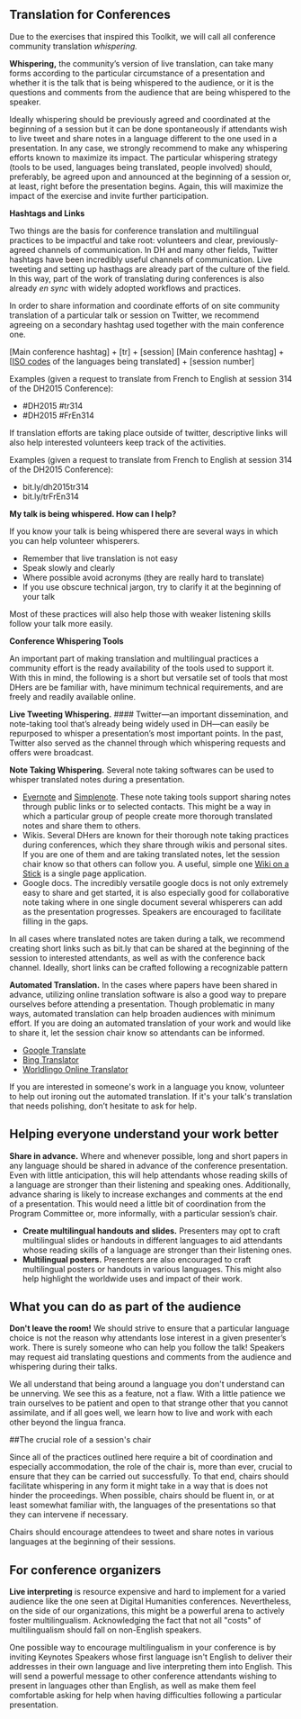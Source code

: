## Translation for Conferences


Due to the exercises that inspired this Toolkit, we will call all conference community translation *whispering.*

**Whispering,** the community’s version of live translation, can take many forms according to the particular circumstance of a presentation and whether it is the talk that is being whispered to the audience, or it is the questions and comments from the audience that are being whispered to the speaker.

Ideally whispering should be previously agreed and coordinated at the beginning of a session but it can be done spontaneously if attendants wish to live tweet and share notes in a language different to the one used in a presentation.
In any case, we strongly recommend to make any whispering efforts known to maximize its impact. The particular whispering strategy (tools to be used, languages being translated, people involved) should, preferably, be agreed upon and announced at the beginning of a session or, at least, right before the presentation begins. Again, this will maximize the impact of the exercise and invite further participation.


**Hashtags and Links**


Two things are the basis for conference translation and multilingual practices to be impactful and take root: volunteers and clear, previously-agreed channels of communication. In DH and many other fields, Twitter hashtags have been incredibly useful channels of communication. Live tweeting and setting up hasthags are already part of the culture of the field. In this way, part of the work of translating during conferences is also already *en sync* with widely adopted workflows and practices.

In order to share information and coordinate efforts of on site community translation of a particular talk or session on Twitter, we recommend agreeing on a secondary hashtag used together with the main conference one.

[Main conference hashtag] + [tr] + [session]
[Main conference hashtag] + [[ISO codes](http://www.loc.gov/standards/iso639-2/php/English_list.php) of the languages being translated] + [session number]

Examples (given a request to translate from French to English at session 314 of the DH2015 Conference):

- \#DH2015 #tr314
- \#DH2015 #FrEn314

If translation efforts are taking place outside of twitter, descriptive links will also help interested volunteers keep track of the activities.

Examples (given a request to translate from French to English at session 314 of the DH2015 Conference):

- bit.ly/dh2015tr314
- bit.ly/trFrEn314


**My talk is being whispered. How can I help?**

If you know your talk is being whispered there are several ways in which you can help volunteer whisperers.

- Remember that live translation is not easy
- Speak slowly and clearly
- Where possible avoid acronyms (they are really hard to translate)
- If you use obscure technical jargon, try to clarify it at the beginning of your talk

Most of these practices will also help those with weaker listening skills follow your talk more easily.


**Conference Whispering Tools**

An important part of making translation and multilingual practices a community effort is the ready availability of the tools used to support it. With this in mind, the following is a short but versatile set of tools that most DHers are be familiar with, have minimum technical requirements, and are freely and readily available online.

**Live Tweeting Whispering.** #### Twitter—an important dissemination, and note-taking tool that’s already being widely used in DH—can easily be repurposed to whisper a presentation’s most important points. In the past, Twitter also served as the channel through which whispering requests and offers were broadcast.


**Note Taking Whispering.** Several note taking softwares can be used to whisper translated notes during a presentation.

- [Evernote](https://evernote.com/) and [Simplenote](http://simplenote.com/). These note taking tools support sharing notes through public links or to selected contacts. This might be a way in which a particular group of people create more thorough translated notes and share them to others.
- Wikis. Several DHers are known for their thorough note taking practices during conferences, which they share through wikis and personal sites. If you are one of them and are taking translated notes, let the session chair know so that others can follow you. A useful, simple one [Wiki on a Stick](http://stickwiki.sourceforge.net/) is a single page application.
- Google docs. The incredibly versatile google docs is not only extremely easy to share and get started, it is also especially good for collaborative note taking where in one single document several whisperers can add as the presentation progresses. Speakers are encouraged to facilitate filling in the gaps. 

In all cases where translated notes are taken during a talk, we recommend creating short links such as bit.ly that can be shared at the beginning of the session to interested attendants, as well as with the conference back channel.
Ideally, short links can be crafted following a recognizable pattern  


**Automated Translation.** In the cases where papers have been shared in advance, utilizing online translation software is also a good way to prepare ourselves before attending a presentation. Though problematic in many ways, automated translation can help broaden audiences with minimum effort. If you are doing an automated translation of your work and would like to share it, let the session chair know so attendants can be informed.

- [Google Translate](https://translate.google.com/)
- [Bing Translator](https://www.bing.com/translator/)
- [Worldlingo Online Translator](http://www.worldlingo.com/en_us/products_services/worldlingo_translator.html)

If you are interested in someone's work in a language you know, volunteer to help out ironing out the automated translation. If it's your talk's translation that needs polishing, don’t hesitate to ask for help.


## Helping everyone understand your work better


**Share in advance.** Where and whenever possible, long and short papers in any language should be shared in advance of the conference presentation. Even with little anticipation, this will help attendants whose reading skills of a language are stronger than their listening and speaking ones. Additionally, advance sharing is likely to increase exchanges and comments at the end of a presentation. This would need a little bit of coordination from the Program Committee or, more informally, with a particular session’s chair.


- **Create multilingual handouts and slides.** Presenters may opt to craft multilingual slides or handouts in different languages to aid attendants whose reading skills of a language are stronger than their listening ones.
- **Multilingual posters.** Presenters are also encouraged to craft multilingual posters or handouts in various languages. This might also help highlight the worldwide uses and impact of their work.

## What you can do as part of the audience

**Don't leave the room!** We should strive to ensure that a particular language choice is not the reason why attendants lose interest in a given presenter’s work. There is surely someone who can help you follow the talk!
Speakers may request aid translating questions and comments from the audience and whispering during their talks.

We all understand that being around a language you don't understand can be unnerving. We see this as a feature, not a flaw. With a little patience we train ourselves to be patient and open to that strange other that you cannot assimilate, and if all goes well, we learn how to live and work with each other beyond the lingua franca.


##The crucial role of a session's chair

Since all of the practices outlined here require a bit of coordination and especially accommodation, the role of the chair is, more than ever, crucial to ensure that they can be carried out successfully. To that end, chairs should facilitate whispering in any form it might take in a way that is does not hinder the proceedings. When possible, chairs should be fluent in, or at least somewhat familiar with, the languages of the presentations so that they can intervene if necessary.

Chairs should encourage attendees to tweet and share notes in various languages at the beginning of their sessions.

## For conference organizers

**Live interpreting** is resource expensive and hard to implement for a varied audience like the one seen at Digital Humanities conferences. Nevertheless, on the side of our organizations, this might be a powerful arena to actively foster multilingualism. Acknowledging the fact that not all "costs" of multilingualism should fall on non-English speakers.

One possible way to encourage multilingualism in your conference is by inviting Keynotes Speakers whose first language isn't English to deliver their addresses in their own language and live interpreting them into English. This will send a powerful message to other conference attendants wishing to present in languages other than English, as well as make them feel comfortable asking for help when having difficulties following a particular presentation.
